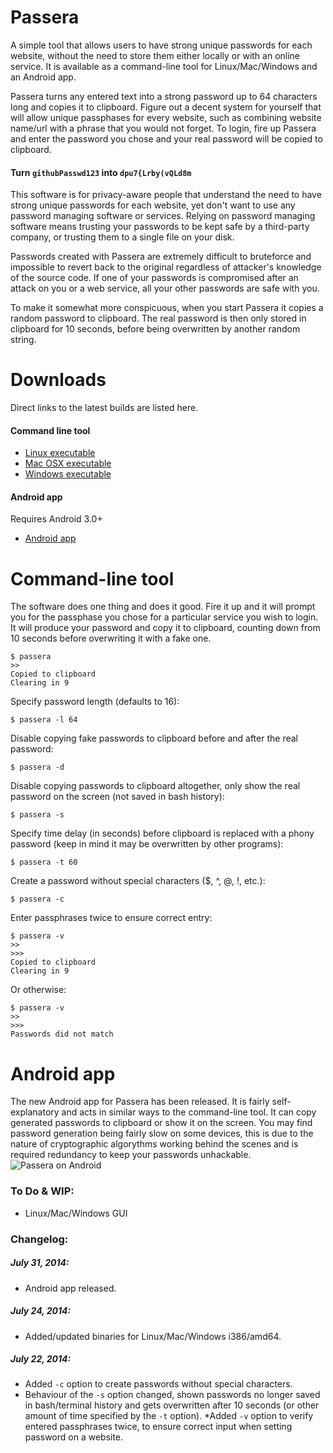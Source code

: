 # Passera

A simple tool that allows users to have strong unique
passwords for each website, without the need to store them either
locally or with an online service. It is available as a command-line tool for Linux/Mac/Windows and an Android app.

Passera turns any entered text into a strong password up to 64
characters long and copies it to clipboard. Figure out a decent system
for yourself that will allow unique passphases for every website, such
as combining website name/url with a phrase that you would not forget.
To login, fire up Passera and enter the password you chose and your
real password will be copied to clipboard.

#### Turn `githubPasswd123` into `dpu7{Lrby(vQLd8m`

This software is for privacy-aware people that understand the need to
have strong unique passwords for each website, yet don't want to use
any password managing software or services. Relying on password managing software means trusting your passwords to be kept safe by a third-party
company, or trusting them to a single file on your disk.

Passwords created with Passera are extremely difficult to bruteforce
and impossible to revert back to the original regardless of attacker's
knowledge of the source code. If one of your passwords is compromised
after an attack on you or a web service, all your other passwords are
safe with you.

To make it somewhat more conspicuous, when you start Passera it copies
a random password to clipboard. The real password is then only stored
in clipboard for 10 seconds, before being overwritten by another
random string.

# Downloads
Direct links to the latest builds are listed here.

#### Command line tool

* [Linux executable](http://mw.gg/d/passera-linux.tar.gz "Passera for Linux")
* [Mac OSX executable](http://mw.gg/d/passera-osx.tar.gz "Passera for Mac OSX")
* [Windows executable](http://mw.gg/d/passera-windows.zip "Passera for Microsoft Windows")

#### Android app

Requires Android 3.0+

* [Android app](http://mw.gg/d/gg.mw.passera.apk "Passera for Android 3.0+")

# Command-line tool
The software does one thing and does it good. Fire it up and it will
prompt you for the passphase you chose for a particular service you
wish to login. It will produce your password and copy it to clipboard,
counting down from 10 seconds before overwriting it with a fake one.
```
$ passera
>> 
Copied to clipboard
Clearing in 9
```

Specify password length (defaults to 16):

```
$ passera -l 64
```

Disable copying fake passwords to clipboard before and after the real password:

```
$ passera -d 
```

Disable copying passwords to clipboard altogether, only show the real password on the screen (not saved in bash history):

```
$ passera -s
```

Specify time delay (in seconds) before clipboard is replaced with a phony password (keep in mind it may be overwritten by other programs): 
```
$ passera -t 60
```

Create a password without special characters ($, ^, @, !, etc.):
```
$ passera -c
```

Enter passphrases twice to ensure correct entry:
```
$ passera -v
>> 
>>> 
Copied to clipboard
Clearing in 9
```
Or otherwise:
```
$ passera -v
>> 
>>> 
Passwords did not match
```
# Android app
The new Android app for Passera has been released. It is fairly self-explanatory and acts in similar ways to the command-line tool. It can copy generated passwords to clipboard or show it on the screen. You may find password generation being fairly slow on some devices, this is due to the nature of cryptographic algorythms working behind the scenes and is required redundancy to keep your passwords unhackable.
![Passera on Android](http://mw.gg/i/passera_android.png)

### To Do & WIP:
* Linux/Mac/Windows GUI

### Changelog:

##### July 31, 2014:
* Android app released.

##### July 24, 2014:
* Added/updated binaries for Linux/Mac/Windows i386/amd64.

##### July 22, 2014:
* Added `-c` option to create passwords without special characters.
* Behaviour of the `-s` option changed, shown passwords no longer saved in bash/terminal history and gets overwritten after 10 seconds (or other amount of time specified by the `-t` option).
*Added `-v` option to verify entered passphrases twice, to ensure correct input when setting password on a website.

